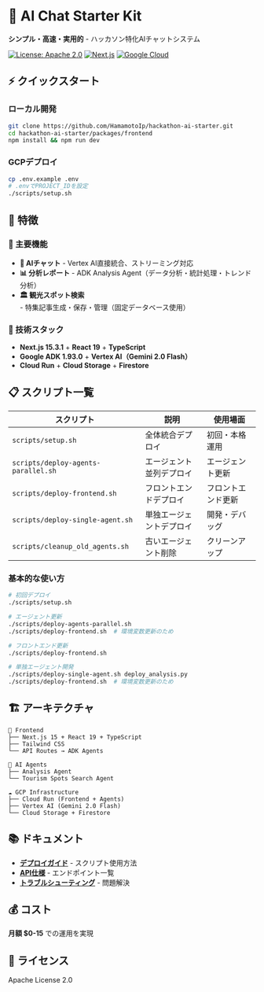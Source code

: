 # 🚀 AI Chat Starter Kit

**シンプル・高速・実用的** - ハッカソン特化AIチャットシステム

[![License: Apache 2.0](https://img.shields.io/badge/License-Apache%202.0-blue.svg)](https://opensource.org/licenses/Apache-2.0)
[![Next.js](https://img.shields.io/badge/Next.js-15.3.1-black)](https://nextjs.org/)
[![Google Cloud](https://img.shields.io/badge/Google%20Cloud-ADK%201.93.0-4285F4)](https://cloud.google.com/vertex-ai)

## ⚡ クイックスタート

### ローカル開発
```bash
git clone https://github.com/HamamotoIp/hackathon-ai-starter.git
cd hackathon-ai-starter/packages/frontend
npm install && npm run dev
```

### GCPデプロイ
```bash
cp .env.example .env
# .envでPROJECT_IDを設定
./scripts/setup.sh
```

## 🎯 特徴

### 🌟 主要機能
- **💬 AIチャット** - Vertex AI直接統合、ストリーミング対応
- **📊 分析レポート** - ADK Analysis Agent（データ分析・統計処理・トレンド分析）
- **🏛️ 観光スポット検索** - 特集記事生成・保存・管理（固定データベース使用）

### 🚀 技術スタック
- **Next.js 15.3.1** + **React 19** + **TypeScript**
- **Google ADK 1.93.0** + **Vertex AI（Gemini 2.0 Flash）**
- **Cloud Run** + **Cloud Storage** + **Firestore**

## 📋 スクリプト一覧

| スクリプト | 説明 | 使用場面 |
|-----------|------|----------|
| `scripts/setup.sh` | 全体統合デプロイ | 初回・本格運用 |
| `scripts/deploy-agents-parallel.sh` | エージェント並列デプロイ | エージェント更新 |
| `scripts/deploy-frontend.sh` | フロントエンドデプロイ | フロントエンド更新 |
| `scripts/deploy-single-agent.sh` | 単独エージェントデプロイ | 開発・デバッグ |
| `scripts/cleanup_old_agents.sh` | 古いエージェント削除 | クリーンアップ |

### 基本的な使い方
```bash
# 初回デプロイ
./scripts/setup.sh

# エージェント更新
./scripts/deploy-agents-parallel.sh
./scripts/deploy-frontend.sh  # 環境変数更新のため

# フロントエンド更新
./scripts/deploy-frontend.sh

# 単独エージェント開発
./scripts/deploy-single-agent.sh deploy_analysis.py
./scripts/deploy-frontend.sh  # 環境変数更新のため
```

## 🏗️ アーキテクチャ

```
📱 Frontend
├── Next.js 15 + React 19 + TypeScript
├── Tailwind CSS
└── API Routes → ADK Agents

🤖 AI Agents
├── Analysis Agent
└── Tourism Spots Search Agent

☁️ GCP Infrastructure
├── Cloud Run (Frontend + Agents)
├── Vertex AI (Gemini 2.0 Flash)
└── Cloud Storage + Firestore
```

## 📚 ドキュメント

- **[デプロイガイド](./docs/DEPLOYMENT.md)** - スクリプト使用方法
- **[API仕様](./docs/API.md)** - エンドポイント一覧
- **[トラブルシューティング](./docs/TROUBLESHOOTING.md)** - 問題解決

## 💰 コスト

**月額 $0-15** での運用を実現

## 📄 ライセンス

Apache License 2.0

